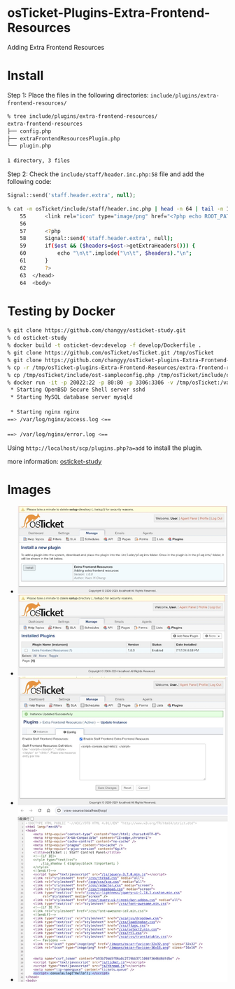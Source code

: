 # osTicket-Plugins-Extra-Frontend-Resources
Adding Extra Frontend Resources

# Install

Step 1: Place the files in the following directories: `include/plugins/extra-frontend-resources/`

```bash
% tree include/plugins/extra-frontend-resources/
extra-frontend-resources
├── config.php
├── extraFrontendResourcesPlugin.php
└── plugin.php

1 directory, 3 files
```

Step 2: Check the `include/staff/header.inc.php:58` file and add the following code:

```php
Signal::send('staff.header.extra', null);
```

```bash
% cat -n osTicket/include/staff/header.inc.php | head -n 64 | tail -n 10
    55	    <link rel="icon" type="image/png" href="<?php echo ROOT_PATH ?>images/oscar-favicon-16x16.png" sizes="16x16" />
    56	
    57	    <?php
    58	    Signal::send('staff.header.extra', null);
    59	    if($ost && ($headers=$ost->getExtraHeaders())) {
    60	        echo "\n\t".implode("\n\t", $headers)."\n";
    61	    }
    62	    ?>
    63	</head>
    64	<body>
```

# Testing by Docker

```bash
% git clone https://github.com/changyy/osticket-study.git
% cd osticket-study
% docker build -t osticket-dev:develop -f develop/Dockerfile .
% git clone https://github.com/osTicket/osTicket.git /tmp/osTicket
% git clone https://github.com/changyy/osTicket-plugins-Extra-Frontend-Resources.git /tmp/osTicket-plugins-Extra-Frontend-Resources
% cp -r /tmp/osTicket-plugins-Extra-Frontend-Resources/extra-frontend-resources/ /tmp/osTicket/include/plugins/extra-frontend-resources 
% cp /tmp/osTicket/include/ost-sampleconfig.php /tmp/osTicket/include/ost-config.php 
% docker run -it -p 20022:22 -p 80:80 -p 3306:3306 -v /tmp/osTicket:/var/www/osticket-develop osticket-dev:develop 
 * Starting OpenBSD Secure Shell server sshd                                                               [ OK ] 
 * Starting MySQL database server mysqld                                                                          su: warning: cannot change directory to /nonexistent: No such file or directory
                                                                                                           [ OK ]
 * Starting nginx nginx                                                                                    [ OK ] 
==> /var/log/nginx/access.log <==

==> /var/log/nginx/error.log <==
```

Using `http://localhost/scp/plugins.php?a=add` to install the plugin.

more information: [osticket-study](https://github.com/changyy/osticket-study)

# Images

- ![01](demo/01.jpg)
- ![02](demo/02.jpg)
- ![03](demo/03.jpg)
- ![04](demo/04.jpg)
